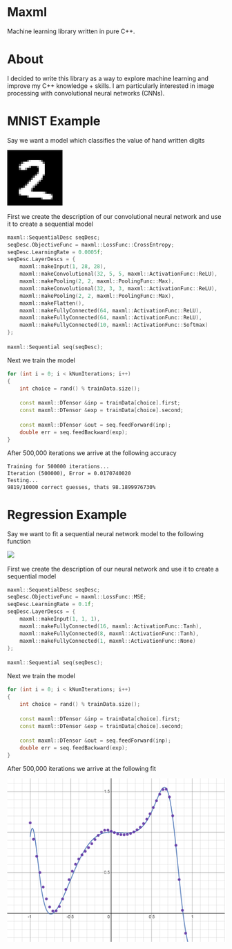 # Maxml

Machine learning library written in pure C++.

# About

I decided to write this library as a way to explore machine learning and improve my C++ knowledge + skills.
I am particularly interested in image processing with convolutional neural networks (CNNs).

# MNIST Example

Say we want a model which classifies the value of hand written digits

<img src="mnist-2.png" width="128" style="image-rendering: pixelated;"/>

First we create the description of our convolutional neural network and use it to create a sequential model

```C++
maxml::SequentialDesc seqDesc;
seqDesc.ObjectiveFunc = maxml::LossFunc::CrossEntropy;
seqDesc.LearningRate = 0.0005f;
seqDesc.LayerDescs = {
	maxml::makeInput(1, 28, 28),
	maxml::makeConvolutional(32, 5, 5, maxml::ActivationFunc::ReLU),
	maxml::makePooling(2, 2, maxml::PoolingFunc::Max),
	maxml::makeConvolutional(32, 3, 3, maxml::ActivationFunc::ReLU),
	maxml::makePooling(2, 2, maxml::PoolingFunc::Max),
	maxml::makeFlatten(),
	maxml::makeFullyConnected(64, maxml::ActivationFunc::ReLU),
	maxml::makeFullyConnected(64, maxml::ActivationFunc::ReLU),
	maxml::makeFullyConnected(10, maxml::ActivationFunc::Softmax)
};

maxml::Sequential seq(seqDesc);
```

Next we train the model

```C++
for (int i = 0; i < kNumIterations; i++)
{
  	int choice = rand() % trainData.size();

	const maxml::DTensor &inp = trainData[choice].first;
	const maxml::DTensor &exp = trainData[choice].second;

	const maxml::DTensor &out = seq.feedForward(inp);
	double err = seq.feedBackward(exp);
}
```

After 500,000 iterations we arrive at the following accuracy

```
Training for 500000 iterations...
Iteration (500000), Error = 0.0170740020
Testing...
9819/10000 correct guesses, thats 98.1899976730%
```

# Regression Example

Say we want to fit a sequential neural network model to the following function

<img src="https://latex.codecogs.com/png.image?\dpi{300}&space;\bg_white&space;y=2^{\sin(5x^3)}-x^2" width="512"/>

First we create the description of our neural network and use it to create a sequential model

```C++
maxml::SequentialDesc seqDesc;
seqDesc.ObjectiveFunc = maxml::LossFunc::MSE;
seqDesc.LearningRate = 0.1f;
seqDesc.LayerDescs = {
	maxml::makeInput(1, 1, 1),
	maxml::makeFullyConnected(16, maxml::ActivationFunc::Tanh),
	maxml::makeFullyConnected(8, maxml::ActivationFunc::Tanh),
	maxml::makeFullyConnected(1, maxml::ActivationFunc::None)
};

maxml::Sequential seq(seqDesc);
```

Next we train the model

```C++
for (int i = 0; i < kNumIterations; i++)
{
  	int choice = rand() % trainData.size();

	const maxml::DTensor &inp = trainData[choice].first;
	const maxml::DTensor &exp = trainData[choice].second;

	const maxml::DTensor &out = seq.feedForward(inp);
	double err = seq.feedBackward(exp);
}
```

After 500,000 iterations we arrive at the following fit

<img src="regression.png" width="512"/>
